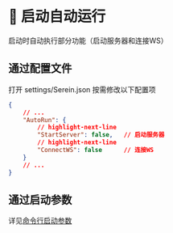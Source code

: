 # 🎠 启动自动运行

启动时自动执行部分功能（启动服务器和连接WS）

## 通过配置文件

打开 settings/Serein.json 按需修改以下配置项

```json
{
    // ...
    "AutoRun": {
        // highlight-next-line
        "StartServer": false,   // 启动服务器
        // highlight-next-line
        "ConnectWS": false      // 连接WS
    }
    // ...
}
```

## 通过启动参数

详见[命令行启动参数](setupArgs)
